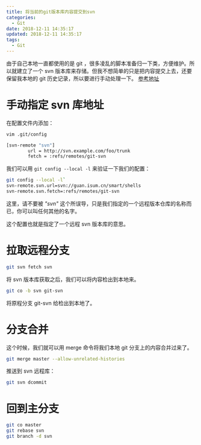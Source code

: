 ```yaml
---
title: 将当前的git版本库内容提交到svn
categories:
  - Git
date: 2018-12-11 14:35:17
updated: 2018-12-11 14:35:17
tags: 
  - Git
---
```


由于自己本地一直都使用的是 git ，很多凌乱的脚本准备归一下类，方便维护。所以就建立了一个 svn 版本库来存储。但我不想简单的只是把内容提交上去，还要保留我本地的 git 历史记录，所以要进行手动处理一下。
[参考地址](https://my.oschina.net/CasparLi/blog/717759)
<!--more-->

# 手动指定 svn 库地址

在配置文件内添加：

```sh
vim .git/config

[svn-remote "svn"]
        url = http://svn.example.com/foo/trunk  
        fetch = :refs/remotes/git-svn
```

我们可以用 `git config --local -l` 来验证一下我们的配置：

```sh
git config --local -l`
svn-remote.svn.url=svn://guan.isum.cn/smart/shells
svn-remote.svn.fetch=:refs/remotes/git-svn
```

这里，请不要被 *"svn"* 这个所误导，只是我们指定的一个远程版本仓库的名称而已，你可以叫任何其他的名字。

这个配置也就是指定了一个远程 svn 版本库的意思。

# 拉取远程分支

```sh
git svn fetch svn
```

将 svn 版本库获取之后，我们可以将内容检出到本地来。

```sh
git co -b svn git-svn
```

将原程分支  git-svn 给检出到本地了。

# 分支合并

这个时候，我们就可以用 merge 命令将我们本地 git 分支上的内容合并过来了。

```sh
git merge master --allow-unrelated-histories
```

推送到 svn 远程库：

```sh
git svn dcommit
```


# 回到主分支

```sh
git co master
git rebase svn
git branch -d svn
```
